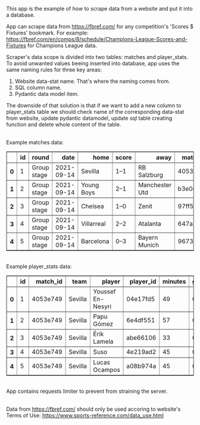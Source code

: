 This app is the example of how to scrape data from a website and put it into a database.

App can scrape data from https://fbref.com/ for any competition's 'Scores $ Fixtures' bookmark. For example:
https://fbref.com/en/comps/8/schedule/Champions-League-Scores-and-Fixtures for Champions League data. 

Scraper's data scope is divided into two tables: matches and player_stats. To avoid unwanted values beeing inserted into database, app uses the same naming rules for three key areas:

1. Website data-stat name. That's where the naming comes from.
2. SQL column name.
3. Pydantic data model item.
   
The downside of that solution is that if we want to add a new column to player_stats table we should check name of the corresponding data-stat from website, update pydantic datamodel, update sql table creating function and delete whole content of the table. 

<br>
Example matches data:

<table border="1" class="dataframe">  <thead>    <tr style="text-align: right;">      <th></th>      <th>id</th>      <th>round</th>      <th>date</th>      <th>home</th>      <th>score</th>      <th>away</th>      <th>match_id</th>      <th>season</th>      <th>competition</th>    </tr>  </thead>  <tbody>    <tr>      <th>0</th>      <td>1</td>      <td>Group stage</td>      <td>2021-09-14</td>      <td>Sevilla</td>      <td>1–1</td>      <td>RB Salzburg</td>      <td>4053e749</td>      <td>2021-2022</td>      <td>Champions League</td>    </tr>    <tr>      <th>1</th>      <td>2</td>      <td>Group stage</td>      <td>2021-09-14</td>      <td>Young Boys</td>      <td>2–1</td>      <td>Manchester Utd</td>      <td>b3e0c6ca</td>      <td>2021-2022</td>      <td>Champions League</td>    </tr>    <tr>      <th>2</th>      <td>3</td>      <td>Group stage</td>      <td>2021-09-14</td>      <td>Chelsea</td>      <td>1–0</td>      <td>Zenit</td>      <td>97ff5d03</td>      <td>2021-2022</td>      <td>Champions League</td>    </tr>    <tr>      <th>3</th>      <td>4</td>      <td>Group stage</td>      <td>2021-09-14</td>      <td>Villarreal</td>      <td>2–2</td>      <td>Atalanta</td>      <td>647a3ef3</td>      <td>2021-2022</td>      <td>Champions League</td>    </tr>    <tr>      <th>4</th>      <td>5</td>      <td>Group stage</td>      <td>2021-09-14</td>      <td>Barcelona</td>      <td>0–3</td>      <td>Bayern Munich</td>      <td>9673a872</td>      <td>2021-2022</td>      <td>Champions League</td>    </tr>  </tbody></table>

<br>
Example player_stats data:

<table border="1" class="dataframe"> <thead>    <tr style="text-align: right;">      <th></th>      <th>id</th>      <th>match_id</th>      <th>team</th>      <th>player</th>      <th>player_id</th>      <th>minutes</th>      <th>goals</th>      <th>assists</th>      <th>shots_total</th>      <th>cards_yellow</th>      <th>cards_red</th>      <th>touches</th>      <th>pressures</th>      <th>tackles</th>      <th>interceptions</th>      <th>blocks</th>      <th>xg</th>      <th>xa</th>      <th>sca</th>      <th>gca</th>      <th>passes_completed</th>      <th>passes</th>      <th>progressive_passes</th>      <th>dribbles_completed</th>      <th>dribbles</th>      <th>fouls</th>      <th>fouled</th>    </tr>  </thead>  <tbody>    <tr>      <th>0</th>      <td>1</td>      <td>4053e749</td>      <td>Sevilla</td>      <td>Youssef En-Nesyri</td>      <td>04e17fd5</td>      <td>49</td>      <td>0</td>      <td>0</td>      <td>2</td>      <td>2</td>      <td>1</td>      <td>19</td>      <td>8</td>      <td>0</td>      <td>0</td>      <td>1</td>      <td>0.5</td>      <td>0.0</td>      <td>1</td>      <td>1</td>      <td>5</td>      <td>8</td>      <td>0</td>      <td>0</td>      <td>0</td>      <td>2</td>      <td>3</td>    </tr>    <tr>      <th>1</th>      <td>2</td>      <td>4053e749</td>      <td>Sevilla</td>      <td>Papu Gómez</td>      <td>6e4df551</td>      <td>57</td>      <td>0</td>      <td>0</td>      <td>1</td>      <td>0</td>      <td>0</td>      <td>32</td>      <td>5</td>      <td>0</td>      <td>0</td>      <td>0</td>      <td>0.1</td>      <td>0.2</td>      <td>3</td>      <td>0</td>      <td>20</td>      <td>27</td>      <td>1</td>      <td>2</td>      <td>5</td>      <td>0</td>      <td>2</td>    </tr>    <tr>      <th>2</th>      <td>3</td>      <td>4053e749</td>      <td>Sevilla</td>      <td>Érik Lamela</td>      <td>abe66106</td>      <td>33</td>      <td>0</td>      <td>0</td>      <td>1</td>      <td>0</td>      <td>0</td>      <td>25</td>      <td>11</td>      <td>3</td>      <td>2</td>      <td>2</td>      <td>0.0</td>      <td>0.2</td>      <td>4</td>      <td>0</td>      <td>9</td>      <td>12</td>      <td>2</td>      <td>3</td>      <td>3</td>      <td>1</td>      <td>3</td>    </tr>    <tr>      <th>3</th>      <td>4</td>      <td>4053e749</td>      <td>Sevilla</td>      <td>Suso</td>      <td>4e219ad2</td>      <td>45</td>      <td>0</td>      <td>0</td>      <td>1</td>      <td>0</td>      <td>0</td>      <td>29</td>      <td>9</td>      <td>0</td>      <td>0</td>      <td>2</td>      <td>0.0</td>      <td>0.0</td>      <td>1</td>      <td>0</td>      <td>17</td>      <td>23</td>      <td>3</td>      <td>2</td>      <td>2</td>      <td>1</td>      <td>1</td>    </tr>    <tr>      <th>4</th>      <td>5</td>      <td>4053e749</td>      <td>Sevilla</td>      <td>Lucas Ocampos</td>      <td>a08b974a</td>      <td>45</td>      <td>0</td>      <td>0</td>      <td>2</td>      <td>0</td>      <td>0</td>      <td>21</td>      <td>9</td>      <td>0</td>      <td>1</td>      <td>1</td>      <td>0.0</td>      <td>0.0</td>      <td>0</td>      <td>0</td>      <td>7</td>      <td>10</td>      <td>0</td>      <td>0</td>      <td>2</td>      <td>0</td>      <td>1</td>    </tr>  </tbody></table>

<br>
App contains requests limiter to prevent from straining the server.
<br>
<br>

Data from https://fbref.com/ should only be used accoring to website's Terms of Use: https://www.sports-reference.com/data_use.html